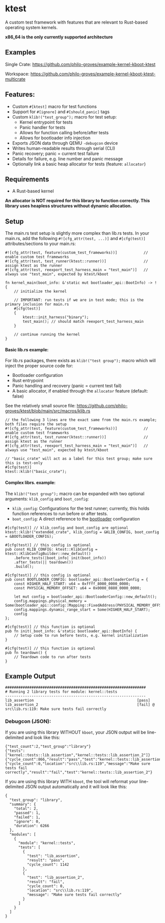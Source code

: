 # ktest

A custom test framework with features that are relevant to Rust-based operating system kernels.

**x86_64 is the only currently supported architecture**

## Examples

Single Crate: https://github.com/philo-groves/example-kernel-kboot-ktest

Workspace: https://github.com/philo-groves/example-kernel-kboot-ktest-multicrate

## Features:
- Custom `#[ktest]` macro for test functions
- Support for `#[ignore]` and `#[should_panic]` tags
- Custom `klib!("test_group");` macro for test setup:
  - Kernel entrypoint for tests
  - Panic handler for tests
  - Allows for function calling before/after tests
  - Allows for bootloader info injection
- Exports JSON data through QEMU `-debugcon` device
- Writes human-readable results through serial (CLI)
- Panic recovery; panic = current test failure
- Details for failure, e.g. line number and panic message
- Optionally link a basic heap allocator for tests (feature: `allocator`)

## Requirements
- A Rust-based kernel

**An allocator is NOT required for this library to function correctly. This library uses heapless structures without dynamic allocation.**

## Setup

The main.rs test setup is slightly more complex than lib.rs tests. In your main.rs, add the following `#![cfg_attr(test, ...)]` and `#[cfg(test)]` attributes/sections to your main.rs:

```
#![cfg_attr(test, feature(custom_test_frameworks))]            // enable custom test frameworks
#![cfg_attr(test, test_runner(ktest::runner))]                 // assign ktest as the runner
#![cfg_attr(test, reexport_test_harness_main = "test_main")]   // always use "test_main", expected by ktest/kboot

fn kernel_main(boot_info: &'static mut bootloader_api::BootInfo) -> ! {
    // initialize the kernel

    // IMPORTANT: run tests if we are in test mode; this is the primary inclusion for main.rs
    #[cfg(test)]
    {
        ktest::init_harness("binary");
        test_main(); // should match reexport_test_harness_main
    }

    // continue running the kernel
}
```

#### Basic lib.rs example:

For lib.rs packages, there exists as `klib!("test group");` macro which will inject the proper source code for:

- Bootloader configuration
- Rust entrypoint
- Panic handling and recovery (panic = current test fail)
- A basic allocator, if enabled through the `allocator` feature (default: false)

See the relatively small source file: https://github.com/philo-groves/ktest/blob/main/src/macros/klib.rs

```
// the following 3 lines are the exact same from the main.rs example; both files require the setup
#![cfg_attr(test, feature(custom_test_frameworks))]            // enable custom test frameworks
#![cfg_attr(test, test_runner(ktest::runner))]                 // assign ktest as the runner
#![cfg_attr(test, reexport_test_harness_main = "test_main")]   // always use "test_main", expected by ktest/kboot

// "basic_crate" will act as a label for this test group; make sure this is test-only
#[cfg(test)]
ktest::klib!("basic_crate");
```

#### Complex librs. example:

The `klib!("test group");` macro can be expanded with two optional arguments: `klib_config` and `boot_config`:

- `klib_config`: Configurations for the test runner; currently, this holds function references to run before or after tests.
- `boot_config`: A direct reference to the [bootloader](https://github.com/rust-osdev/bootloader/blob/main/api/src/config.rs#L11) configuration

```
#[cfg(test)] // klib_config and boot_config are optional
ktest::klib!("extended_crate", klib_config = &KLIB_CONFIG, boot_config = &BOOTLOADER_CONFIG);

#[cfg(test)] // this config is optional
pub const KLIB_CONFIG: ktest::KlibConfig = ktest::KlibConfigBuilder::new_default()
    .before_tests(|boot_info| init(boot_info))
    .after_tests(|| teardown())
    .build();

#[cfg(test)] // this config is optional
pub const BOOTLOADER_CONFIG: bootloader_api::BootloaderConfig = {
    const HIGHER_HALF_START: u64 = 0xffff_8000_0000_0000;
    const PHYSICAL_MEMORY_OFFSET: u64 = 0x0000_0880_0000_0000;

    let mut config = bootloader_api::BootloaderConfig::new_default();
    config.mappings.physical_memory = Some(bootloader_api::config::Mapping::FixedAddress(PHYSICAL_MEMORY_OFFSET));
    config.mappings.dynamic_range_start = Some(HIGHER_HALF_START);
    config
};

#[cfg(test)] // this function is optional
pub fn init(_boot_info: &'static bootloader_api::BootInfo) {
    // Setup code to run before tests, e.g. kernel initialization
}

#[cfg(test)] // this function is optional
pub fn teardown() {
    // Teardown code to run after tests
}
```

## Example Output
```
################################################################
# Running 2 library tests for module: kernel::tests
----------------------------------------------------------------
lib_assertion                                               [pass]
lib_assertion_2                                             [fail] @ src\lib.rs:119: Make sure tests fail correctly
```

### Debugcon (JSON):

If you are using this library WITHOUT `kboot`, your JSON output will be line-delimited and look like this:

```
{"test_count":2,"test_group":"library"}
{"tests":["kernel::tests::lib_assertion","kernel::tests::lib_assertion_2"]}
{"cycle_count":866,"result":"pass","test":"kernel::tests::lib_assertion"}
{"cycle_count":0,"location":"src\\lib.rs:119","message":"Make sure tests fail correctly","result":"fail","test":"kernel::tests::lib_assertion_2"}
```

If you are using this library WITH `kboot`, the tool will reformat your line-delimited JSON output automatically and it will look like this:

```
{
  "test_group": "library",
  "summary": {
    "total": 2,
    "passed": 1,
    "failed": 1,
    "ignore": 0,
    "duration": 6266
  },
  "modules": [
    {
      "module": "kernel::tests",
      "tests": [
        {
          "test": "lib_assertion",
          "result": "pass",
          "cycle_count": 1142
        },
        {
          "test": "lib_assertion_2",
          "result": "fail",
          "cycle_count": 0,
          "location": "src\\lib.rs:119",
          "message": "Make sure tests fail correctly"
        }
      ]
    }
  ]
}
```
